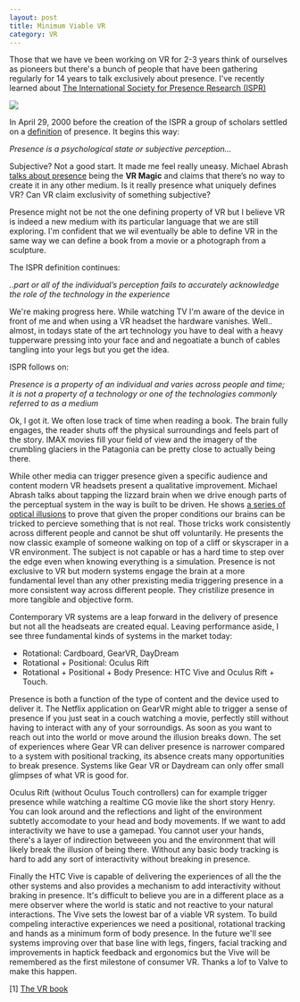 ```yaml
---
layout: post
title: Minimum Viable VR
category: VR
---
```


Those that we have ve been working on VR for 2-3 years think of ourselves as pioneers but there's a bunch of people that have been gathering regularly for 14 years to talk exclusively about presence. I've recently learned about <a href="http://ispr.info/">The International Society for Presence Research (ISPR)</a>

  <img src='http://d1l1ifh5i7l9sd.cloudfront.net/wp-content/blogs.dir/36/files/2009/10/ISPR-ICA2016-500.jpg'>

  In April 29, 2000 before the creation of the ISPR a group of scholars settled on a <a href="https://ispr.info/about-presence-2/about-presence/">definition</a> of presence. It begins this way:

  <em>Presence is a psychological state or subjective perception...</em>

  Subjective? Not a good start. It made me feel really uneasy. Michael Abrash <a href="http://media.steampowered.com/apps/abrashblog/Abrash%20Dev%20Days%202014.pdf">talks about presence</a> being the <b>VR Magic</b> and claims that there’s no way to create it in any other medium. Is it really presence what uniquely defines VR? Can VR claim exclusivity of something subjective?

 Presence might not be not the one defining property of VR but I believe VR is indeed a new medium with its particular language that we are still exploring. I'm confident that we wil eventually be able to define VR in the same way we can define a book from a movie or a photograph from a sculpture.

  The ISPR definition continues:

  <em>..part or all of the individual’s perception fails to accurately acknowledge the role of the technology in the experience</em>

  We're making progress here. While watching TV I'm aware of the device in front of me and when using a VR headset the hardware vanishes. Well.. almost, in todays state of the art technology you have to deal with a heavy tupperware pressing into your face and and negoatiate a bunch of cables tangling into your legs but you get the idea.

  ISPR follows on:

  <em>Presence is a property of an individual and varies across people and time; it is not a property of a technology or one of the technologies commonly referred to as a medium</em>

  Ok, I got it. We often lose track of time when reading a book. The brain fully engages, the reader shuts off the physical surroundings and feels part of the story. IMAX movies fill your field of view and the imagery of the crumbling glaciers in the Patagonia can be pretty close to actually being there.

  While other media can trigger presence given a specific audience and content modern VR headsets present a qualitative improvement. Michael Abrash talks about tapping the lizzard brain when we drive enough parts of the perceptual system in the way is built to be driven. He shows <a href="https://www.youtube.com/watch?v=qD3w3cAhEYU">a series of optical illusions</a> to prove that given the proper conditions our brains can be tricked to percieve something that is not real. Those tricks work consistently across different people and cannot be shut off voluntarily. He presents the now classic example of someone walking on top of a cliff or skyscraper in a VR environment. The subject is not capable or has a hard time to step over the edge even when knowing everything is a simulation. Presence is not exclusive to VR but modern systems engage the brain at a more fundamental level than any other prexisting media triggering presence in a more consistent way across different people. They cristilize presence in more tangible and objective form.

  Contemporary VR systems are a leap forward in the delivery of presence but not all the headseats are created equal. Leaving performance aside, I see three fundamental kinds of systems in the market today:

  - Rotational: Cardboard, GearVR, DayDream
  - Rotational + Positional: Oculus Rift
  - Rotational + Positional + Body Presence: HTC Vive and Oculus Rift + Touch.

  Presence is both a function of the type of content and the device used to deliver it. The Netflix application on GearVR might able to trigger a sense of presence if you just seat in a couch watching a movie, perfectly still without having to interact with any of your sorroundigs. As soon as you want to reach out into the world or move around the illusion breaks down. The set of experiences where Gear VR can deliver presence is narrower compared to a system with positional tracking, its absence creats many opportunities to break presence. Systems like Gear VR or Daydream can only offer small glimpses of what VR is good for.

  Oculus Rift (without Oculus Touch controllers) can for example trigger presence while watching a realtime CG movie like the short story Henry. You can look around and the reflections and light of the environment subtetly accomodate to your head and body movements. If we want to add interactivity we have to use a gamepad. You cannot user your hands, there's a layer of indirection betweeen you and the environment that will likely break the illusion of being there. Without any basic body tracking is hard to add any sort of interactivity without breaking in presence.

  Finally the HTC Vive is capable of delivering the experiences of all the the other systems and also provides a mechanism to add interactivity without braking in presence. It's difficult to believe you are in a different place as a mere observer where the world is static and not reactive to your natural interactions. The Vive sets the lowest bar of a viable VR system. To build compeling interactive experiences we need a positional, rotational tracking and hands as a minimum form of body presence. In the future we'll see systems improving over that base line with legs, fingers, facial tracking and improvements in haptick feedback and ergonomics but the Vive will be remembered as the first milestone of consumer VR. Thanks a lof to Valve to make this happen.

  [1] <a href="http://www.thevrbook.net/">The VR book</a>

</p>
